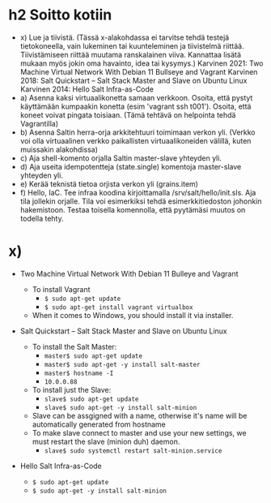 # h2 Soitto kotiin

  - x) Lue ja tiivistä. (Tässä x-alakohdassa ei tarvitse tehdä testejä tietokoneella, vain lukeminen tai kuunteleminen ja tiivistelmä riittää. Tiivistämiseen riittää muutama ranskalainen viiva. Kannattaa lisätä mukaan myös jokin oma havainto, idea tai kysymys.)
        Karvinen 2021: Two Machine Virtual Network With Debian 11 Bullseye and Vagrant
        Karvinen 2018: Salt Quickstart – Salt Stack Master and Slave on Ubuntu Linux
        Karvinen 2014: Hello Salt Infra-as-Code
  - a) Asenna kaksi virtuaalikonetta samaan verkkoon. Osoita, että pystyt käyttämään kumpaakin konetta (esim 'vagrant ssh t001'). Osoita, että koneet voivat pingata toisiaan. (Tämä tehtävä on helpointa tehdä Vagrantilla)
  - b) Asenna Saltin herra-orja arkkitehtuuri toimimaan verkon yli. (Verkko voi olla virtuaalinen verkko paikallisten virtuaalikoneiden välillä, kuten muissakin alakohdissa)
  - c) Aja shell-komento orjalla Saltin master-slave yhteyden yli.
  - d) Aja useita idempotentteja (state.single) komentoja master-slave yhteyden yli.
  - e) Kerää teknistä tietoa orjista verkon yli (grains.item)
  - f) Hello, IaC. Tee infraa koodina kirjoittamalla /srv/salt/hello/init.sls. Aja tila jollekin orjalle. Tila voi esimerkiksi tehdä esimerkkitiedoston johonkin hakemistoon. Testaa toisella komennolla, että pyytämäsi muutos on todella tehty.



# x) 
- Two Machine Virtual Network With Debian 11 Bulleye and Vagrant
  -  To install Vagrant
      - `$ sudo apt-get update`
      - `$ sudo apt-get install vagrant virtualbox`
   - When it comes to Windows, you should install it via installer.
    
- Salt Quickstart – Salt Stack Master and Slave on Ubuntu Linux
  - To install the Salt Master:
    - `master$ sudo apt-get update`
    - `master$ sudo apt-get -y install salt-master`
    - `master$ hostname -I`
    - `10.0.0.88`
  - To install just the Slave:
    - `slave$ sudo apt-get update`
    - `slave$ sudo apt-get -y install salt-minion`
  - Slave can be assgigned with a name, otherwise it's name will be automatically generated from hostname
  - To make slave connect to master and use your new settings, we must restart the slave (minion duh) daemon.
    - `slave$ sudo systemctl restart salt-minion.service`
 - Hello Salt Infra-as-Code
     - `$ sudo apt-get update`
     -  `$ sudo apt-get -y install salt-minion` 
    
